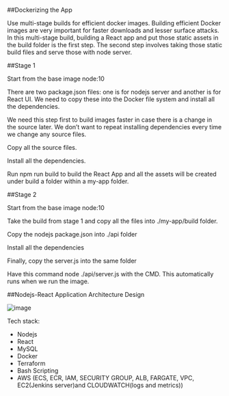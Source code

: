 ##Dockerizing the App

Use multi-stage builds for efficient docker images. Building efficient Docker images are very important for faster downloads and lesser surface attacks. In this multi-stage build, building a React app and put those static assets in the build folder is the first step. The second step involves taking those static build files and serve those with node server.

##Stage 1

Start from the base image node:10

There are two package.json files: one is for nodejs server and another is for React UI. We need to copy these into the Docker file system and install all the dependencies.

We need this step first to build images faster in case there is a change in the source later. We don’t want to repeat installing dependencies every time we change any source files.

Copy all the source files.

Install all the dependencies.

Run npm run build to build the React App and all the assets will be created under build a folder within a my-app folder.

##Stage 2

Start from the base image node:10

Take the build from stage 1 and copy all the files into ./my-app/build folder.

Copy the nodejs package.json into ./api folder

Install all the dependencies

Finally, copy the server.js into the same folder

Have this command node ./api/server.js with the CMD. This automatically runs when we run the image.


##Nodejs-React Application Architecture Design

![image](https://user-images.githubusercontent.com/59709429/134820678-2f6a7a5e-9b5a-4399-87bc-198242c5279a.png)

Tech stack:
- Nodejs
- React
- MySQL
- Docker
- Terraform
- Bash Scripting 
- AWS (ECS, ECR, IAM, SECURITY GROUP, ALB, FARGATE, VPC, EC2(Jenkins server)and CLOUDWATCH(logs and metrics))
